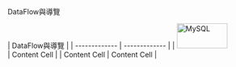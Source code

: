 DataFlow與導覽

|      DataFlow與導覽      |
| ------------- | ------------- |
| <img src="https://user-images.githubusercontent.com/97188330/156323864-9c58796a-0cd4-4417-9824-6fc6f05216b6.png" width="100" height="50" alt="MySQL"/><br/>
  | Content Cell  |
| Content Cell  | Content Cell  |
